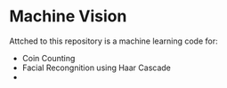 # Machine Vision
Attched to this repository is a machine learning code for:
- Coin Counting
- Facial Recongnition using Haar Cascade
- 
